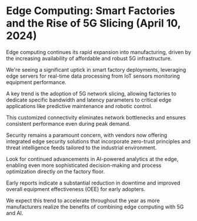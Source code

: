 # Edge Computing: Smart Factories and the Rise of 5G Slicing (April 10, 2024)

Edge computing continues its rapid expansion into manufacturing, driven by the increasing availability of affordable and robust 5G infrastructure.

We're seeing a significant uptick in smart factory deployments, leveraging edge servers for real-time data processing from IoT sensors monitoring equipment performance.

A key trend is the adoption of 5G network slicing, allowing factories to dedicate specific bandwidth and latency parameters to critical edge applications like predictive maintenance and robotic control.

This customized connectivity eliminates network bottlenecks and ensures consistent performance even during peak demand.

Security remains a paramount concern, with vendors now offering integrated edge security solutions that incorporate zero-trust principles and threat intelligence feeds tailored to the industrial environment.

Look for continued advancements in AI-powered analytics at the edge, enabling even more sophisticated decision-making and process optimization directly on the factory floor.

Early reports indicate a substantial reduction in downtime and improved overall equipment effectiveness (OEE) for early adopters.

We expect this trend to accelerate throughout the year as more manufacturers realize the benefits of combining edge computing with 5G and AI.
